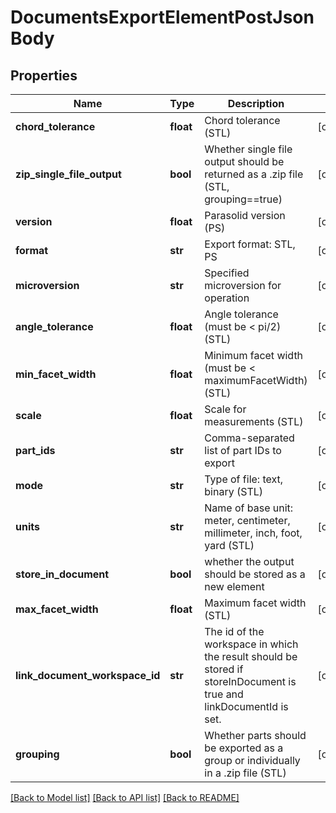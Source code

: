 # DocumentsExportElementPostJsonBody

## Properties
Name | Type | Description | Notes
------------ | ------------- | ------------- | -------------
**chord_tolerance** | **float** | Chord tolerance (STL) | [optional] 
**zip_single_file_output** | **bool** | Whether single file output should be returned as a .zip           file (STL, grouping&#x3D;&#x3D;true) | [optional] 
**version** | **float** | Parasolid version (PS) | [optional] 
**format** | **str** | Export format: STL, PS | [optional] 
**microversion** | **str** | Specified microversion for operation | [optional] 
**angle_tolerance** | **float** | Angle tolerance (must be &lt; pi/2) (STL) | [optional] 
**min_facet_width** | **float** | Minimum facet width (must be &lt; maximumFacetWidth) (STL) | [optional] 
**scale** | **float** | Scale for measurements (STL) | [optional] 
**part_ids** | **str** | Comma-separated list of part IDs to export | [optional] 
**mode** | **str** | Type of file: text, binary (STL) | [optional] 
**units** | **str** | Name of base unit: meter, centimeter, millimeter, inch, foot, yard (STL) | [optional] 
**store_in_document** | **bool** | whether the output should be stored as a new element | [optional] 
**max_facet_width** | **float** | Maximum facet width (STL) | [optional] 
**link_document_workspace_id** | **str** | The id of the workspace in which the result should be stored           if storeInDocument is true and linkDocumentId is set. | [optional] 
**grouping** | **bool** | Whether parts should be exported as a group or individually in a .zip           file (STL) | [optional] 

[[Back to Model list]](../README.md#documentation-for-models) [[Back to API list]](../README.md#documentation-for-api-endpoints) [[Back to README]](../README.md)


